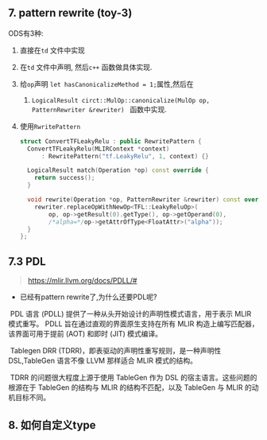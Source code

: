 





## 7. pattern rewrite (toy-3)

ODS有3种:

1. 直接在`td` 文件中实现

2. 在`td` 文件中声明, 然后`c++` 函数做具体实现.

3. 给`op`声明 `let hasCanonicalizeMethod = 1;`属性,然后在

   1. `LogicalResult circt::MulOp::canonicalize(MulOp op, PatternRewriter &rewriter) ` 函数中实现.

4. 使用`RwritePattern`

   ```c++
   struct ConvertTFLeakyRelu : public RewritePattern {
     ConvertTFLeakyRelu(MLIRContext *context)
         : RewritePattern("tf.LeakyRelu", 1, context) {}

     LogicalResult match(Operation *op) const override {
       return success();
     }

     void rewrite(Operation *op, PatternRewriter &rewriter) const override {
       rewriter.replaceOpWithNewOp<TFL::LeakyReluOp>(
           op, op->getResult(0).getType(), op->getOperand(0),
           /*alpha=*/op->getAttrOfType<FloatAttr>("alpha"));
     }
   };
   ```









## 7.3 PDL

> https://mlir.llvm.org/docs/PDLL/#

- 已经有pattern rewrite了,为什么还要PDL呢?

​	PDL 语言 (PDLL) 提供了一种从头开始设计的声明性模式语言，用于表示 MLIR 模式重写。 PDLL 旨在通过直观的界面原生支持在所有 MLIR 构造上编写匹配器，该界面可用于提前 (AOT) 和即时 (JIT) 模式编译。

​	Tablegen DRR (TDRR)，即表驱动的声明性重写规则，是一种声明性 DSL,TableGen 语言不像 LLVM 那样适合 MLIR 模式的结构。

​	TDRR 的问题很大程度上源于使用 TableGen 作为 DSL 的宿主语言。这些问题的根源在于 TableGen 的结构与 MLIR 的结构不匹配，以及 TableGen 与 MLIR 的动机目标不同。





## 8. 如何自定义type

